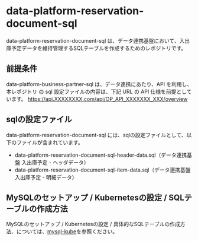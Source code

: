 # data-platform-reservation-document-sql

data-platform-reservation-document-sql は、データ連携基盤において、入出庫予定データを維持管理するSQLテーブルを作成するためのレポジトリです。 

## 前提条件  
data-platform-business-partner-sql は、データ連携にあたり、API を利用し、本レポジトリ の sql 設定ファイルの内容は、下記 URL の API 仕様を前提としています。
https://api.XXXXXXXX.com/api/OP_API_XXXXXXX_XXX/overview  

## sqlの設定ファイル

data-platform-reservation-document-sql には、sqlの設定ファイルとして、以下のファイルが含まれています。  

* data-platform-reservation-document-sql-header-data.sql（データ連携基盤 入出庫予定 - ヘッダデータ）
* data-platform-reservation-document-sql-item-data.sql（データ連携基盤 入出庫予定 - 明細データ）

## MySQLのセットアップ / Kubernetesの設定 / SQLテーブルの作成方法

MySQLのセットアップ / Kubernetesの設定 / 具体的なSQLテーブルの作成方法、については、[mysql-kube](https://github.com/latonaio/mysql-kube)を参照ください。


